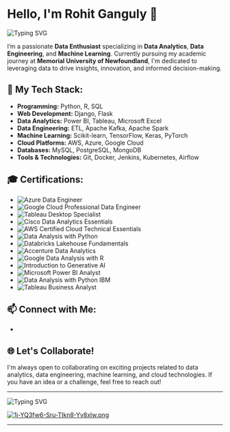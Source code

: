 
# Hello, I'm Rohit Ganguly 👋

![Typing SVG](https://readme-typing-svg.demolab.com?font=Fira+Code&size=24&pause=1000&color=F7A400&width=435&lines=Data+Enthusiast;Data+Analytics+Specialist;Data+Engineering+Pro;Memorial+University+of+Newfoundland)

I’m a passionate **Data Enthusiast** specializing in **Data Analytics**, **Data Engineering**, and **Machine Learning**. Currently pursuing my academic journey at **Memorial University of Newfoundland**, I'm dedicated to leveraging data to drive insights, innovation, and informed decision-making.

## 💼 My Tech Stack:
- **Programming:** Python, R, SQL
- **Web Development:** Django, Flask
- **Data Analytics:** Power BI, Tableau, Microsoft Excel
- **Data Engineering:** ETL, Apache Kafka, Apache Spark
- **Machine Learning:** Scikit-learn, TensorFlow, Keras, PyTorch
- **Cloud Platforms:** AWS, Azure, Google Cloud
- **Databases:** MySQL, PostgreSQL, MongoDB
- **Tools & Technologies:** Git, Docker, Jenkins, Kubernetes, Airflow

## 🎓 Certifications:
- ![Azure Data Engineer](https://img.shields.io/badge/Azure-Data%20Engineer%20Associate-blue?style=flat-square)
- ![Google Cloud Professional Data Engineer](https://img.shields.io/badge/Google%20Cloud-Professional%20Data%20Engineer-green?style=flat-square)
- ![Tableau Desktop Specialist](https://img.shields.io/badge/Tableau-Desktop%20Specialist-brightgreen?style=flat-square)
- ![Cisco Data Analytics Essentials](https://img.shields.io/badge/Cisco-Data%20Analytics%20Essentials-red?style=flat-square)
- ![AWS Certified Cloud Technical Essentials](https://img.shields.io/badge/AWS-Cloud%20Technical%20Essentials-orange?style=flat-square)
- ![Data Analysis with Python](https://img.shields.io/badge/freeCodeCamp-Data%20Analysis%20with%20Python-blue?style=flat-square)
- ![Databricks Lakehouse Fundamentals](https://img.shields.io/badge/Databricks-Lakehouse%20Fundamentals-red?style=flat-square)
- ![Accenture Data Analytics](https://img.shields.io/badge/Accenture-Data%20Analytics%20and%20Visualization%20Simulation-black?style=flat-square)
- ![Google Data Analysis with R](https://img.shields.io/badge/Google%20Career%20Certificates-Data%20Analysis%20with%20R%20Programming-green?style=flat-square)
- ![Introduction to Generative AI](https://img.shields.io/badge/Google-Introduction%20to%20Generative%20AI-blue?style=flat-square)
- ![Microsoft Power BI Analyst](https://img.shields.io/badge/Microsoft-Power%20BI%20Analyst-yellow?style=flat-square)
- ![Data Analysis with Python IBM](https://img.shields.io/badge/IBM-Data%20Analysis%20with%20Python-blue?style=flat-square)
- ![Tableau Business Analyst](https://img.shields.io/badge/Tableau-Business%20Analyst-brightgreen?style=flat-square)

## 📫 Connect with Me:
-            



## 🌐 Let's Collaborate!
I'm always open to collaborating on exciting projects related to data analytics, data engineering, machine learning, and cloud technologies. If you have an idea or a challenge, feel free to reach out!

---

![Typing SVG](https://readme-typing-svg.demolab.com?font=Fira+Code&weight=600&size=30&pause=1000&color=F7A400&background=000000&center=true&vCenter=true&width=600&lines=Daytime+Dreamer;Night-Time+Coder)

[![1j-YQ3fw6-Sru-TIkn8-Yv8xlw.png](https://i.postimg.cc/Gm2YJ5NC/1j-YQ3fw6-Sru-TIkn8-Yv8xlw.png)](https://postimg.cc/jLpLRZtg)



---


